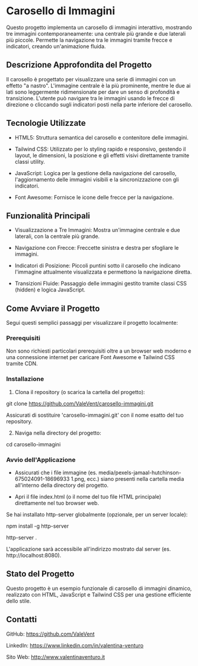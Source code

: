 # Carosello di Immagini

Questo progetto implementa un carosello di immagini interattivo, mostrando tre immagini contemporaneamente: una centrale più grande e due laterali più piccole. Permette la navigazione tra le immagini tramite frecce e indicatori, creando un'animazione fluida.


## Descrizione Approfondita del Progetto

Il carosello è progettato per visualizzare una serie di immagini con un effetto "a nastro". L'immagine centrale è la più prominente, mentre le due ai lati sono leggermente ridimensionate per dare un senso di profondità e transizione. L'utente può navigare tra le immagini usando le frecce di direzione o cliccando sugli indicatori posti nella parte inferiore del carosello.


## Tecnologie Utilizzate

- HTML5: Struttura semantica del carosello e contenitore delle immagini.

- Tailwind CSS: Utilizzato per lo styling rapido e responsivo, gestendo il layout, le dimensioni, la posizione e gli effetti visivi direttamente tramite classi utility.

- JavaScript: Logica per la gestione della navigazione del carosello, l'aggiornamento delle immagini visibili e la sincronizzazione con gli indicatori.

- Font Awesome: Fornisce le icone delle frecce per la navigazione.


## Funzionalità Principali

- Visualizzazione a Tre Immagini: Mostra un'immagine centrale e due laterali, con la centrale più grande.

- Navigazione con Frecce: Freccette sinistra e destra per sfogliare le immagini.

- Indicatori di Posizione: Piccoli puntini sotto il carosello che indicano l'immagine attualmente visualizzata e permettono la navigazione diretta.

- Transizioni Fluide: Passaggio delle immagini gestito tramite classi CSS (hidden) e logica JavaScript.


## Come Avviare il Progetto

Segui questi semplici passaggi per visualizzare il progetto localmente:


### Prerequisiti

Non sono richiesti particolari prerequisiti oltre a un browser web moderno e una connessione internet per caricare Font Awesome e Tailwind CSS tramite CDN.

### Installazione

1. Clona il repository (o scarica la cartella del progetto):

git clone https://github.com/ValeVent/carosello-immagini.git

Assicurati di sostituire 'carosello-immagini.git' con il nome esatto del tuo repository.

2. Naviga nella directory del progetto:

cd carosello-immagini


### Avvio dell'Applicazione
- Assicurati che i file immagine (es. media/pexels-jamaal-hutchinson-675024091-18696933 1.png, ecc.) siano presenti nella cartella media all'interno della directory del progetto.

- Apri il file index.html (o il nome del tuo file HTML principale) direttamente nel tuo browser web.

Se hai installato http-server globalmente (opzionale, per un server locale):

npm install -g http-server

http-server .

L'applicazione sarà accessibile all'indirizzo mostrato dal server (es. http://localhost:8080).

## Stato del Progetto
Questo progetto è un esempio funzionale di carosello di immagini dinamico, realizzato con HTML, JavaScript e Tailwind CSS per una gestione efficiente dello stile.

## Contatti
GitHub: https://github.com/ValeVent

LinkedIn: https://www.linkedin.com/in/valentina-venturo

Sito Web: http://www.valentinaventuro.it
